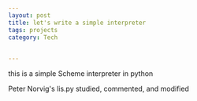 ```yaml
---
layout: post
title: let's write a simple interpreter
tags: projects 
category: Tech
 

---
```


this is a simple Scheme interpreter in python

Peter Norvig's lis.py studied, commented, and modified


<script src="https://gist.github.com/selimslab/a548fc066d2a6d565aa6fe63e49989e0.js"></script>